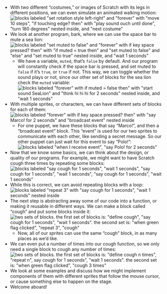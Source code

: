 - With two different “costumes,” or images of Scratch with its legs in different positions, we can even simulate an animated walking motion:  
  ![blocks labeled "set rotation style left-right" and "forever" with "move 10 steps", "if touching edge? then" with "play sound ouch until done", "turn 180 degrees" nested inside, and "next costume"](https://cs50.harvard.edu/x/2020/notes/0/bounce.png)
- We look at another program, bark, where we can use the space bar to mute a sea lion:  
  ![blocks labeled "set muted to false" and "forever" with if key space pressed? then" with "if muted = true then" and "set muted to false" and "else" and "set muted to true" nested inside, and "wait 1 seconds"](https://cs50.harvard.edu/x/2020/notes/0/bark.png)
  - We have a variable, `muted`, that’s `false` by default. And our program will constantly check if the space bar is pressed, and set muted to `false` if it’s `true`, or `true` if not. This way, we can toggle whether the sound plays or not, since our other set of blocks for the sea lion check the `muted` variable:  
    ![blocks labeled "forever" with if muted = false then" with "start sound SeaLion" and "think hi hi hi for 2 seconds" nested inside, and "wait 1 seconds"](https://cs50.harvard.edu/x/2020/notes/0/bark1.png)
- With multiple sprites, or characters, we can have different sets of blocks for each of them:  
  ![blocks labeled "forever" with if key space pressed? then" with "say Marco! for 2 seconds" and "broadcast event" nested inside](https://cs50.harvard.edu/x/2020/notes/0/marco.png)
  - For one puppet, we have these blocks that say “Marco!”, and then a “broadcast event” block. This “event” is used for our two sprites to communicate with each other, like sending a secret message. So our other puppet can just wait for this event to say “Polo!”:  
    ![blocks labeled "when I receive event", "say Polo! for 2 seconds"](https://cs50.harvard.edu/x/2020/notes/0/polo.png)
- Now that we know some basics, we can think about the design, or quality of our programs. For example, we might want to have Scratch cough three times by repeating some blocks:  
  ![blocks labeled "say cough for 1 seconds", "wait 1 seconds", "say cough for 1 seconds", "wait 1 seconds", "say cough for 1 seconds", "wait 1 seconds"](https://cs50.harvard.edu/x/2020/notes/0/cough0.png)
- While this is correct, we can avoid repeating blocks with a loop:  
  ![blocks labeled "repeat 3" with "say cough for 1 seconds", "wait 1 seconds" nested inside](https://cs50.harvard.edu/x/2020/notes/0/cough1.png)
- The next step is abstracting away some of our code into a function, or making it reusable in different ways. We can make a block called “cough” and put some blocks inside it:  
  ![two sets of blocks. the first set of blocks is: "define cough", "say cough for 1 seconds", "wait 1 seconds". the second set is: "when green flag clicked", "repeat 3", "cough"](https://cs50.harvard.edu/x/2020/notes/0/cough_function.png)
  - Now, all of our sprites can use the same “cough” block, in as many places as we’d like.
- We can even put a number of times into our cough function, so we only need a single block to cough any number of times:  
  ![two sets of blocks. the first set of blocks is: "define cough n times", "repeat n", say cough for 1 seconds", "wait 1 seconds". the second set is: "when green flag clicked", "cough 3 times"](https://cs50.harvard.edu/x/2020/notes/0/cough_function_2.png)
- We look at some examples and discuss how we might implement components of them with different sprites that follow the mouse cursor, or cause something else to happen on the stage.
- Welcome aboard!
